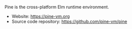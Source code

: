Pine is the cross-platform Elm runtime environment.

+ Website: https://pine-vm.org
+ Source code repository: https://github.com/pine-vm/pine
